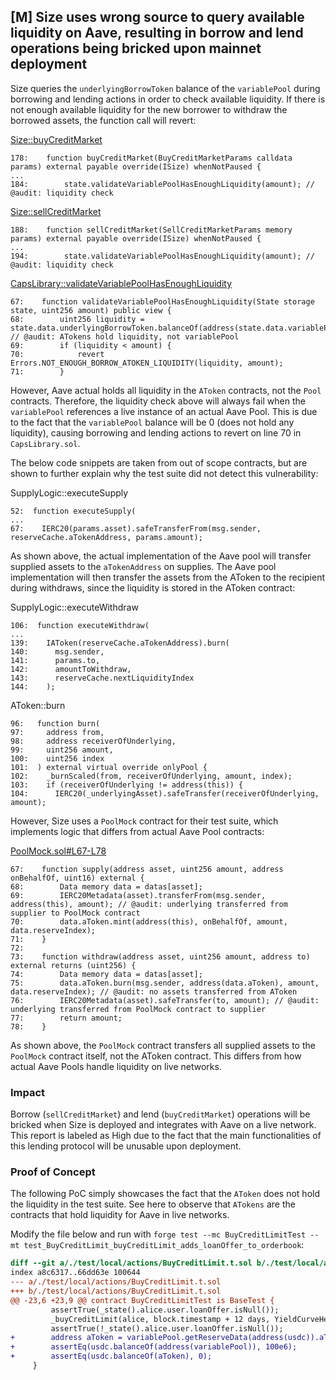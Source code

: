 ## [M] Size uses wrong source to query available liquidity on Aave, resulting in borrow and lend operations being bricked upon mainnet deployment

Size queries the `underlyingBorrowToken` balance of the `variablePool` during borrowing and lending actions in order to check available liquidity. If there is not enough available liquidity for the new borrower to withdraw the borrowed assets, the function call will revert:

[Size::buyCreditMarket](repos/2024-06-size/src/Size.sol#L178-L185)

```solidity
178:    function buyCreditMarket(BuyCreditMarketParams calldata params) external payable override(ISize) whenNotPaused {
...
184:        state.validateVariablePoolHasEnoughLiquidity(amount); // @audit: liquidity check
```

[Size::sellCreditMarket](repos/2024-06-size/src/Size.sol#L188-L194)

```solidity
188:    function sellCreditMarket(SellCreditMarketParams memory params) external payable override(ISize) whenNotPaused {
...
194:        state.validateVariablePoolHasEnoughLiquidity(amount); // @audit: liquidity check
```

[CapsLibrary::validateVariablePoolHasEnoughLiquidity](repos/2024-06-size/src/libraries/CapsLibrary.sol#L67-L71)

```solidity
67:    function validateVariablePoolHasEnoughLiquidity(State storage state, uint256 amount) public view {
68:        uint256 liquidity = state.data.underlyingBorrowToken.balanceOf(address(state.data.variablePool)); // @audit: ATokens hold liquidity, not variablePool
69:        if (liquidity < amount) {
70:            revert Errors.NOT_ENOUGH_BORROW_ATOKEN_LIQUIDITY(liquidity, amount);
71:        }
```

However, Aave actual holds all liquidity in the `AToken` contracts, not the `Pool` contracts. Therefore, the liquidity check above will always fail when the `variablePool` references a live instance of an actual Aave Pool. This is due to the fact that the `variablePool` balance will be 0 (does not hold any liquidity), causing borrowing and lending actions to revert on line 70 in `CapsLibrary.sol`.

The below code snippets are taken from out of scope contracts, but are shown to further explain why the test suite did not detect this vulnerability:

SupplyLogic::executeSupply

```solidity
52:  function executeSupply(
...
67:    IERC20(params.asset).safeTransferFrom(msg.sender, reserveCache.aTokenAddress, params.amount);
```

As shown above, the actual implementation of the Aave pool will transfer supplied assets to the `aTokenAddress` on supplies. The Aave pool implementation will then transfer the assets from the AToken to the recipient during withdraws, since the liquidity is stored in the AToken contract:

SupplyLogic::executeWithdraw

```solidity
106:  function executeWithdraw(
...
139:    IAToken(reserveCache.aTokenAddress).burn(
140:      msg.sender,
141:      params.to,
142:      amountToWithdraw,
143:      reserveCache.nextLiquidityIndex
144:    );
```

AToken::burn

```solidity
96:   function burn(
97:     address from,
98:     address receiverOfUnderlying,
99:     uint256 amount,
100:    uint256 index
101:  ) external virtual override onlyPool {
102:    _burnScaled(from, receiverOfUnderlying, amount, index);
103:    if (receiverOfUnderlying != address(this)) {
104:      IERC20(_underlyingAsset).safeTransfer(receiverOfUnderlying, amount);
```

However, Size uses a `PoolMock` contract for their test suite, which implements logic that differs from actual Aave Pool contracts:

[PoolMock.sol#L67-L78](repos/2024-06-size/test/mocks/PoolMock.sol#L67-L78)

```solidity
67:    function supply(address asset, uint256 amount, address onBehalfOf, uint16) external {
68:        Data memory data = datas[asset];
69:        IERC20Metadata(asset).transferFrom(msg.sender, address(this), amount); // @audit: underlying transferred from supplier to PoolMock contract
70:        data.aToken.mint(address(this), onBehalfOf, amount, data.reserveIndex);
71:    }
72:
73:    function withdraw(address asset, uint256 amount, address to) external returns (uint256) {
74:        Data memory data = datas[asset];
75:        data.aToken.burn(msg.sender, address(data.aToken), amount, data.reserveIndex); // @audit: no assets transferred from AToken
76:        IERC20Metadata(asset).safeTransfer(to, amount); // @audit: underlying transferred from PoolMock contract to supplier
77:        return amount;
78:    }
```

As shown above, the `PoolMock` contract transfers all supplied assets to the `PoolMock` contract itself, not the AToken contract. This differs from how actual Aave Pools handle liquidity on live networks.

### Impact

Borrow (`sellCreditMarket`) and lend (`buyCreditMarket`) operations will be bricked when Size is deployed and integrates with Aave on a live network. This report is labeled as High due to the fact that the main functionalities of this lending protocol will be unusable upon deployment.

### Proof of Concept

The following PoC simply showcases the fact that the `AToken` does not hold the liquidity in the test suite. See here to observe that `ATokens` are the contracts that hold liquidity for Aave in live networks.

Modify the file below and run with `forge test --mc BuyCreditLimitTest --mt test_BuyCreditLimit_buyCreditLimit_adds_loanOffer_to_orderbook`:

```diff
diff --git a/./test/local/actions/BuyCreditLimit.t.sol b/./test/local/actions/BuyCreditLimit.t.sol
index a8c6317..66dd63e 100644
--- a/./test/local/actions/BuyCreditLimit.t.sol
+++ b/./test/local/actions/BuyCreditLimit.t.sol
@@ -23,6 +23,9 @@ contract BuyCreditLimitTest is BaseTest {
         assertTrue(_state().alice.user.loanOffer.isNull());
         _buyCreditLimit(alice, block.timestamp + 12 days, YieldCurveHelper.pointCurve(12 days, 1.01e18));
         assertTrue(!_state().alice.user.loanOffer.isNull());
+        address aToken = variablePool.getReserveData(address(usdc)).aTokenAddress;
+        assertEq(usdc.balanceOf(address(variablePool)), 100e6);
+        assertEq(usdc.balanceOf(aToken), 0);
     }
```



